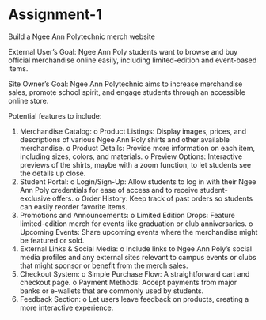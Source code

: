 # Assignment-1


Build a Ngee Ann Polytechnic merch website

External User’s Goal:
Ngee Ann Poly students want to browse and buy official merchandise online easily, including limited-edition and event-based items.

Site Owner’s Goal:
Ngee Ann Polytechnic aims to increase merchandise sales, promote school spirit, and engage students through an accessible online store.


Potential features to include:

1.	Merchandise Catalog:
o	Product Listings: Display images, prices, and descriptions of various Ngee Ann Poly shirts and other available merchandise.
o	Product Details: Provide more information on each item, including sizes, colors, and materials.
o	Preview Options: Interactive previews of the shirts, maybe with a zoom function, to let students see the details up close.
2.	Student Portal:
o	Login/Sign-Up: Allow students to log in with their Ngee Ann Poly credentials for ease of access and to receive student-exclusive offers.
o	Order History: Keep track of past orders so students can easily reorder favorite items.
3.	Promotions and Announcements:
o	Limited Edition Drops: Feature limited-edition merch for events like graduation or club anniversaries.
o	Upcoming Events: Share upcoming events where the merchandise might be featured or sold.
4.	External Links & Social Media:
o	Include links to Ngee Ann Poly’s social media profiles and any external sites relevant to campus events or clubs that might sponsor or benefit from the merch sales.
5.	Checkout System:
o	Simple Purchase Flow: A straightforward cart and checkout page.
o	Payment Methods: Accept payments from major banks or e-wallets that are commonly used by students.
6.	Feedback Section:
o	Let users leave feedback on products, creating a more interactive experience.

